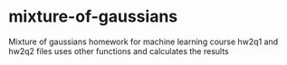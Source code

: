 # mixture-of-gaussians
Mixture of gaussians homework for machine learning course
hw2q1 and hw2q2 files uses other functions and calculates the results
